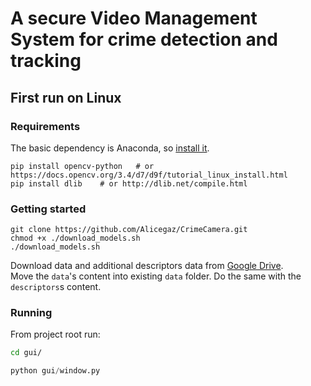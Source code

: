 # A secure Video Management System for crime detection and tracking
## First run on Linux
### Requirements
The basic dependency is Anaconda, so [install it](https://www.anaconda.com/download/).
```
pip install opencv-python   # or https://docs.opencv.org/3.4/d7/d9f/tutorial_linux_install.html
pip install dlib    # or http://dlib.net/compile.html
```
### Getting started
```
git clone https://github.com/Alicegaz/CrimeCamera.git
chmod +x ./download_models.sh
./download_models.sh
```
Download data and additional descriptors data from [Google Drive](https://drive.google.com/drive/folders/17HKUUJT5S8u4idA5ChQagZxBefNmjqBN?usp=sharing).  
Move the `data`'s content into existing `data` folder. Do the same with the `descriptors`s content.

### Running
From project root run:
```bash
cd gui/
```
```python
python gui/window.py
```
